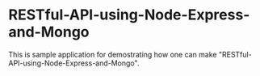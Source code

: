 # RESTful-API-using-Node-Express-and-Mongo
  
  This is sample application for demostrating how one can make "RESTful-API-using-Node-Express-and-Mongo".
